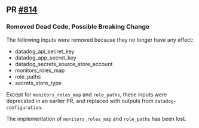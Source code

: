 ## PR [#814](https://github.com/cloudposse/terraform-aws-components/pull/814)

### Removed Dead Code, Possible Breaking Change

The following inputs were removed because they no longer have any effect:

- datadog_api_secret_key
- datadog_app_secret_key
- datadog_secrets_source_store_account
- monitors_roles_map
- role_paths
- secrets_store_type

Except for `monitors_roles_map` and `role_paths`, these inputs were deprecated in an earlier PR, and replaced with
outputs from `datadog-configuration`.

The implementation of `monitors_roles_map` and `role_paths` has been lost.
